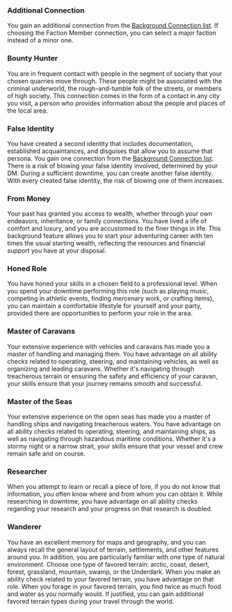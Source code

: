 
### Additional Connection
You gain an additional connection from the [Background Connection list](https://lolindhir.github.io/PnP/rules/creation/character_creation/backgrounds/backgrounds_connections). If choosing the Faction Member connection, you can select a major faction instead of a minor one.


### Bounty Hunter
You are in frequent contact with people in the segment of society that your chosen quarries move through. These people might be associated with the criminal underworld, the rough-and-tumble folk of the streets, or members of high society. This connection comes in the form of a contact in any city you visit, a person who provides information about the people and places of the local area. 


### False Identity
You have created a second identity that includes documentation, established acquaintances, and disguises that allow you to assume that persona. You gain one connection from the [Background Connection list](https://lolindhir.github.io/PnP/rules/creation/character_creation/backgrounds/backgrounds_connections). There is a risk of blowing your false identity involved, determined by your DM.
During a sufficient downtime, you can create another false identity. With every created false identity, the risk of blowing one of them increases.


### From Money
Your past has granted you access to wealth, whether through your own endeavors, inheritance, or family connections. You have lived a life of comfort and luxury, and you are accustomed to the finer things in life. This background feature allows you to start your adventuring career with ten times the usual starting wealth, reflecting the resources and financial support you have at your disposal.


### Honed Role
You have honed your skills in a chosen field to a professional level. When you spend your downtime performing this role (such as playing music, competing in athletic events, finding mercenary work, or crafting items), you can maintain a comfortable lifestyle for yourself and your party, provided there are opportunities to perform your role in the area.


### Master of Caravans
Your extensive experience with vehicles and caravans has made you a master of handling and managing them. You have advantage on all ability checks related to operating, steering, and maintaining vehicles, as well as organizing and leading caravans. Whether it's navigating through treacherous terrain or ensuring the safety and efficiency of your caravan, your skills ensure that your journey remains smooth and successful.


### Master of the Seas
Your extensive experience on the open seas has made you a master of handling ships and navigating treacherous waters. You have advantage on all ability checks related to operating, steering, and maintaining ships, as well as navigating through hazardous maritime conditions. Whether it's a stormy night or a narrow strait, your skills ensure that your vessel and crew remain safe and on course.


### Researcher
When you attempt to learn or recall a piece of lore, if you do not know that information, you often know where and from whom you can obtain it. While researching in downtime, you have advantage on all ability checks regarding your research and your progress on that research is doubled.


### Wanderer
You have an excellent memory for maps and geography, and you can always recall the general layout of terrain, settlements, and other features around you.
In addition, you are particularly familiar with one type of natural environment. Choose one type of favored terrain: arctic, coast, desert, forest, grassland, mountain, swamp, or the Underdark. When you make an ability check related to your favored terrain, you have advantage on that role. When you forage in your favored terrain, you find twice as much food and water as you normally would. If justified, you can gain additional favored terrain types during your travel through the world.


